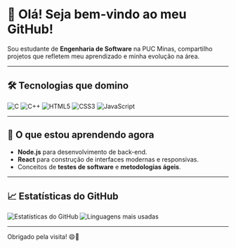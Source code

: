 # 👋 Olá! Seja bem-vindo ao meu GitHub!

Sou estudante de **Engenharia de Software** na PUC Minas, compartilho projetos que refletem meu aprendizado e minha evolução na área.

---

## 🛠️ Tecnologias que domino
![C](https://img.shields.io/badge/-C-%2300599C?style=flat-square&logo=c&logoColor=white)
![C++](https://img.shields.io/badge/-C++-%2300599C?style=flat-square&logo=cplusplus&logoColor=white)
![HTML5](https://img.shields.io/badge/-HTML5-%23E34F26?style=flat-square&logo=html5&logoColor=white)
![CSS3](https://img.shields.io/badge/-CSS3-%231572B6?style=flat-square&logo=css3&logoColor=white)
![JavaScript](https://img.shields.io/badge/-JavaScript-%23F7DF1E?style=flat-square&logo=javascript&logoColor=black)

---

## 🚀 O que estou aprendendo agora
- **Node.js** para desenvolvimento de back-end.
- **React** para construção de interfaces modernas e responsivas.
- Conceitos de **testes de software** e **metodologias ágeis**.

---

## 📈 Estatísticas do GitHub

![Estatísticas do GitHub](https://github-readme-stats.vercel.app/api?username=seu-usuario&show_icons=true&theme=radical)
![Linguagens mais usadas](https://github-readme-stats.vercel.app/api/top-langs/?username=seu-usuario&layout=compact&theme=radical)

---


Obrigado pela visita! 😄🚀
